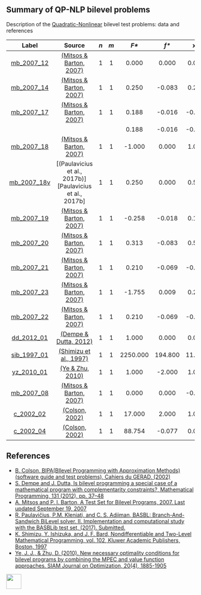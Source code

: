 ##  Summary of QP-NLP bilevel problems

Description of the [Quadratic-Nonlinear](QP-NLP-problems) bilevel test problems: data and references

| Label                              | Source                                                      |  _n_  |  _m_  |   _F*_    |   _f*_  |       __x*__             |               __y*__             |
| :--------------------------------: |:-----------------------------------------------------------:|:-----:|:-----:|:---------:|:-------:|:------------------------:|:--------------------------------:|
| [mb_2007_12](QP-NLP/mb_2007_12)    | [(Mitsos & Barton, 2007)][Mitsos & Barton, 2007]            |  1    |   1   |  0.000    |  0.000  | 0.000                             | 0.000                   |
| [mb_2007_14](QP-NLP/mb_2007_14)    | [(Mitsos & Barton, 2007)][Mitsos & Barton, 2007]            |  1    |   1   |  0.250    | -0.083  | 0.250                             | 0.500                   |
| [mb_2007_17](QP-NLP/mb_2007_17)    | [(Mitsos & Barton, 2007)][Mitsos & Barton, 2007]            |  1    |   1   |  0.188    | -0.016  | -0.250                            | 0.500                   |
|                                    |                                                             |       |       |  0.188    | -0.016  | -0.250                            | -0.500                  |
| [mb_2007_18](QP-NLP/mb_2007_18)    | [(Mitsos & Barton, 2007)][Mitsos & Barton, 2007]            |  1    |   1   | -1.000    |  0.000  | 1.000                             | 0.000                   |
| [mb_2007_18v](QP-NLP/mb_2007_18v)  | [(Paulavicius et al., 2017b)][Paulavicius et al., 2017b]    |  1    |   1   |  0.250    |  0.000  | 0.500                             | 0.000                   |
| [mb_2007_19](QP-NLP/mb_2007_19)    | [(Mitsos & Barton, 2007)][Mitsos & Barton, 2007]            |  1    |   1   | -0.258    | -0.018  | 0.189                             | 0.439                   |
| [mb_2007_20](QP-NLP/mb_2007_20)    | [(Mitsos & Barton, 2007)][Mitsos & Barton, 2007]            |  1    |   1   |  0.313    | -0.083  | 0.500                             | 0.500                   |
| [mb_2007_21](QP-NLP/mb_2007_21)    | [(Mitsos & Barton, 2007)][Mitsos & Barton, 2007]            |  1    |   1   |  0.210    | -0.069  | -0.555                            | 0.455                   |
| [mb_2007_23](QP-NLP/mb_2007_23)    | [(Mitsos & Barton, 2007)][Mitsos & Barton, 2007]            |  1    |   1   | -1.755    |  0.009  |  0.211                            | 1.799                   |
| [mb_2007_22](QP-NLP/mb_2007_22)    | [(Mitsos & Barton, 2007)][Mitsos & Barton, 2007]            |  1    |   1   |  0.210    | -0.069  | -0.555                            | 0.455                   |
| [dd_2012_01](QP-NLP/dd_2012_01)    | [(Dempe & Dutta, 2012)][Dempe & Dutta, 2012]                |  1    |   1   |  1.000    | 0.000   | 0.000                             | 0.000                   |
| [sib_1997_01](QP-NLP/sib_1997_01)  | [(Shimizu et al., 1997)][Shimizu et al., 1997]              |  1    |   1   |  2250.000 | 194.800 | 11.250                            | 5.000                   |
| [yz_2010_01](QP-NLP/yz_2010_01)    | [(Ye & Zhu, 2010)][Ye & Zhu, 2010]                          |  1    |   1   |  1.000    | -2.000  | 1.000                             | 1.000                   |
| [mb_2007_08](QP-NLP/mb_2007_08)    | [(Mitsos & Barton, 2007)][Mitsos & Barton, 2007]            |  1    |   1   |  0.000    |  0.000  | -0.567                            | 0.000                   |
| [c_2002_02](QP-NLP/c_2002_02)      | [(Colson, 2002)][Colson, 2002]                              |  1    |   1   |  17.000   | 2.000   | 1.000                             | 0.000                   |
| [c_2002_04](QP-NLP/c_2002_04)      | [(Colson, 2002)][Colson, 2002]                              |  1    |   1   |  88.754   | -0.077  | 0.000                             | 0.579                   |


##  References

 - [B. Colson, BIPA(BIlevel Programming with Approximation Methods)(software guide and test problems), Cahiers du GERAD, (2002)](https://www.gerad.ca/en/papers/G-2002-37/view)
 - [S. Dempe and J. Dutta, Is bilevel programming a special case of a mathematical program with complementarity constraints?, Mathematical Programming, 131 (2012), pp. 37–48](https://doi.org/10.1007/s10107-010-0342-1)
 - [A. Mitsos and P. I. Barton, A Test Set for Bilevel Programs, 2007. Last updated September 19, 2007](https://www.researchgate.net/publication/228455291_A_test_set_for_bilevel_programs)
 - [R. Paulavičius, P.M. Kleniati, and C. S. Adjiman, BASBL: Branch-And-Sandwich BiLevel solver. II. Implementation and computational study with the BASBLib test set, (2017). Submitted.]()
 - [K. Shimizu, Y. Ishizuka, and J. F. Bard, Nondifferentiable and Two-Level Mathematical Programming, vol. 102, Kluwer Academic Publishers, Boston, 1997](https://doi.org/10.1016/S0377-2217(97)00228-2)
 - [Ye, J. J., & Zhu, D. (2010). New necessary optimality conditions for bilevel programs by combining the MPEC and value function approaches. SIAM Journal on Optimization, 20(4), 1885-1905](https://doi.org/10.1137/080725088)

[<img src="https://cdn1.iconfinder.com/data/icons/MetroStation-PNG/128/MB__home.png" width="40" height="40">](index "Back to homepage")

[Colson, 2002]: https://www.gerad.ca/en/papers/G-2002-37/view
[Dempe & Dutta, 2012]: https://doi.org/10.1007/s10107-010-0342-1
[Mitsos & Barton, 2007]: https://www.researchgate.net/publication/228455291_A_test_set_for_bilevel_programs
[Shimizu et al., 1997]: https://doi.org/10.1016/S0377-2217(97)00228-2
[Ye & Zhu, 2010]: https://doi.org/10.1137/080725088

